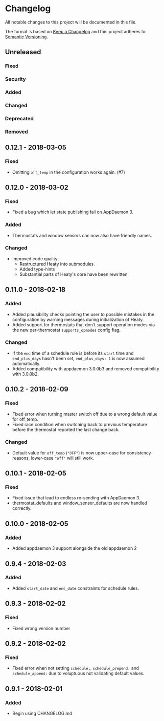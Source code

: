 # Changelog

All notable changes to this project will be documented in this file.

The format is based on [Keep a Changelog](http://keepachangelog.com/en/1.0.0/)
and this project adheres to [Semantic Versioning](http://semver.org/spec/v2.0.0.html).


## Unreleased

### Fixed

### Security

### Added

### Changed

### Deprecated

### Removed


## 0.12.1 - 2018-03-05

### Fixed
* Omitting ``off_temp`` in the configuration works again. (#7)


## 0.12.0 - 2018-03-02

### Fixed
* Fixed a bug which let state publishing fail on AppDaemon 3.

### Added
* Thermostats and window sensors can now also have friendly names.

### Changed
* Improved code quality:
  * Restructured Heaty into submodules.
  * Added type-hints
  * Substantial parts of Heaty's core have been rewritten.


## 0.11.0 - 2018-02-18

### Added
* Added plausibility checks pointing the user to possible mistakes in
  the configuration by warning messages during initialization of Heaty.
* Added support for thermostats that don't support operation modes via
  the new per-thermostat ``supports_opmodes`` config flag.

### Changed
* If the ``end`` time of a schedule rule is before its ``start`` time
  and ``end_plus_days`` hasn't been set, ``end_plus_days: 1`` is now
  assumed automatically.
* Added compatibility with appdaemon 3.0.0b3 and removed compatibility
  with 3.0.0b2.


## 0.10.2 - 2018-02-09

### Fixed
* Fixed error when turning master switch off due to a wrong default
  value for off_temp.
* Fixed race condition when switching back to previous temperature before
  the thermostat reported the last change back.

### Changed
* Default value for ``off_temp`` (``"OFF"``) is now upper-case for
  consistency reasons, lower-case ``"off"`` will still work.


## 0.10.1 - 2018-02-05

### Fixed
* Fixed issue that lead to endless re-sending with AppDaemon 3.
* thermostat_defaults and window_sensor_defaults are now handled correctly.


## 0.10.0 - 2018-02-05

### Added
* Added appdaemon 3 support alongside the old appdaemon 2


## 0.9.4 - 2018-02-03

### Added
* Added ``start_date`` and ``end_date`` constraints for schedule rules.


## 0.9.3 - 2018-02-02

### Fixed
* Fixed wrong version number


## 0.9.2 - 2018-02-02

### Fixed
* Fixed error when not setting ``schedule:``, ``schedule_prepend:`` and
  ``schedule_append:`` due to voluptuous not validating default values.


## 0.9.1 - 2018-02-01

### Added
- Begin using CHANGELOG.md
